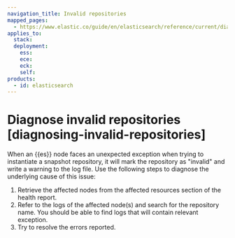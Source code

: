 ```yaml
---
navigation_title: Invalid repositories
mapped_pages:
  - https://www.elastic.co/guide/en/elasticsearch/reference/current/diagnosing-invalid-repositories.html
applies_to:
  stack:
  deployment:
    ess:
    ece:
    eck:
    self:
products:
  - id: elasticsearch
---
```


# Diagnose invalid repositories [diagnosing-invalid-repositories]

When an {{es}} node faces an unexpected exception when trying to instantiate a snapshot repository, it will mark the repository as "invalid" and write a warning to the log file. Use the following steps to diagnose the underlying cause of this issue:

1. Retrieve the affected nodes from the affected resources section of the health report.
2. Refer to the logs of the affected node(s) and search for the repository name. You should be able to find logs that will contain relevant exception.
3. Try to resolve the errors reported.

